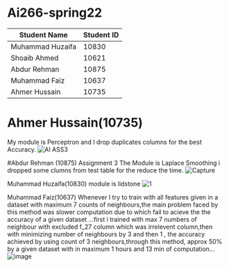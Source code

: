 # Ai266-spring22

|      Student Name     | Student ID |
| --------------------- | ---------- |
|   Muhammad Huzaifa    |    10830   |
|   Shoaib Ahmed        |    10621   |
|   Abdur Rehman        |    10875   |
|   Muhammad Faiz       |    10637   |
|  Ahmer Hussain        |    10735   |

# Ahmer Hussain(10735)
My module is Perceptron and I drop duplicates columns for the best Accuracy.
![AI ASS3](https://user-images.githubusercontent.com/99546831/168898252-0c7b50b1-b1a7-4d28-bbeb-da5c7c3ec057.PNG)

#Abdur Rehman (10875) Assignment 3
The Module is Laplace Smoothing i dropped some clumns from test table for the reduce the time.
![Capture](https://user-images.githubusercontent.com/87324678/168902956-4ff1825f-11e2-4bb8-b880-2c589f9d8217.PNG)

Muhammad Huzaifa(10830)
module is lidstone 
![1](https://user-images.githubusercontent.com/99601994/168904447-4f31c858-7d93-4ce4-8088-5514b7c3e047.JPG)

Muhammad Faiz(10637)
Whenever I try to train with all features given in a dataset with maximum 7 counts of neighbours,the main problem faced by this method was slower computation due to which fail to acieve the the accuracy of a given dataset ...first i trained with max 7 numbers of neighbour with excluded f_27 column which was irrelevent column,then with minimizing number of neighbours by 3 and then 1 , the accuracy achieved by using count of 3 neighbours,through this method, approx 50% by a given dataset with in maximum 1 hours and 13 min of computation...
![image](https://user-images.githubusercontent.com/99601979/168906236-71a6bef2-1bf3-4c86-8ec3-c0a56f9f88c2.png)
